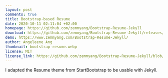 ```yaml
---
layout: post
comments: true
title: Bootstrap-based Resume
date: 2020-10-11 02:11:04 +02:00
homepage: https://github.com/zemmyang/Bootstrap-Resume-Jekyll
download: https://github.com/zemmyang/Bootstrap-Resume-Jekyll/releases/tag/v1.0
demo: https://www.zemmyang.com/Bootstrap-Resume-Jekyll/
author: Angeleene Ang
thumbnail: bootstrap-resume.webp
license: MIT
license_link: https://github.com/zemmyang/Bootstrap-Resume-Jekyll/blob/main/LICENSE
---
```


I adapted the Resume theme from StartBootstrap to be usable with Jekyll.
